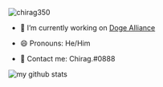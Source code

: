 <p align="left"> <img src="https://komarev.com/ghpvc/?username=chirag350" alt="chirag350" /> </p>

- 🤖 I’m currently working on [Doge Alliance](https://discord.gg/2tPCHn6)

- 😄 Pronouns: He/Him

- 💬 Contact me: Chirag.#0888

![my github stats](https://github-readme-stats.vercel.app/api?username=chirag350&hide=[])
